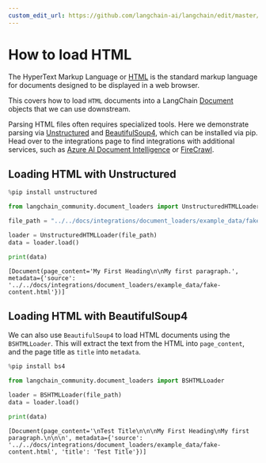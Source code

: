 ```yaml
---
custom_edit_url: https://github.com/langchain-ai/langchain/edit/master/docs/docs/how_to/document_loader_html.ipynb
---
```

# How to load HTML

The HyperText Markup Language or [HTML](https://en.wikipedia.org/wiki/HTML) is the standard markup language for documents designed to be displayed in a web browser.

This covers how to load `HTML` documents into a LangChain [Document](https://api.python.langchain.com/en/latest/documents/langchain_core.documents.base.Document.html#langchain_core.documents.base.Document) objects that we can use downstream.

Parsing HTML files often requires specialized tools. Here we demonstrate parsing via [Unstructured](https://unstructured-io.github.io/unstructured/) and [BeautifulSoup4](https://beautiful-soup-4.readthedocs.io/en/latest/), which can be installed via pip. Head over to the integrations page to find integrations with additional services, such as [Azure AI Document Intelligence](/docs/integrations/document_loaders/azure_document_intelligence) or [FireCrawl](/docs/integrations/document_loaders/firecrawl).

## Loading HTML with Unstructured


```python
%pip install unstructured
```


```python
from langchain_community.document_loaders import UnstructuredHTMLLoader

file_path = "../../docs/integrations/document_loaders/example_data/fake-content.html"

loader = UnstructuredHTMLLoader(file_path)
data = loader.load()

print(data)
```
```output
[Document(page_content='My First Heading\n\nMy first paragraph.', metadata={'source': '../../docs/integrations/document_loaders/example_data/fake-content.html'})]
```
## Loading HTML with BeautifulSoup4

We can also use `BeautifulSoup4` to load HTML documents using the `BSHTMLLoader`.  This will extract the text from the HTML into `page_content`, and the page title as `title` into `metadata`.


```python
%pip install bs4
```


```python
from langchain_community.document_loaders import BSHTMLLoader

loader = BSHTMLLoader(file_path)
data = loader.load()

print(data)
```
```output
[Document(page_content='\nTest Title\n\n\nMy First Heading\nMy first paragraph.\n\n\n', metadata={'source': '../../docs/integrations/document_loaders/example_data/fake-content.html', 'title': 'Test Title'})]
```
